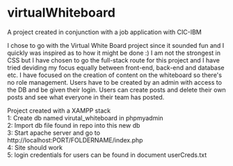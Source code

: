 # virtualWhiteboard

A project created in conjunction with a job application with CIC-IBM

I chose to go with the Virtual White Board project since it sounded fun and I quickly was inspired as to how it might be done :)
I am not the strongest in CSS but I have chosen to go the full-stack route for this project and I have tried deviding my focus equally between front-end, back-end and database etc.
I have focused on the creation of content on the whiteboard so there's no role management. Users have to be created by an admin with access to the DB and be given their login. Users can create posts and delete their own posts and see what everyone in their team has posted.

Project created with a XAMPP stack  
1: Create db named virutal_whiteboard in phpmyadmin  
2: Import db file found in repo into this new db  
3: Start apache server and go to http://localhost:PORT/FOLDERNAME/index.php  
4: Site should work  
5: login credentials for users can be found in document userCreds.txt  

